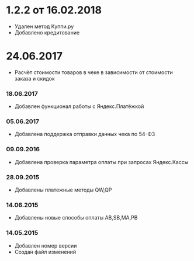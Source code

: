 # 1.2.2 от 16.02.2018
* Удален метод Куппи.ру
* Добавлено кредитование

# 24.06.2017
* Расчёт стоимости товаров в чеке в зависимости от стоимости заказа и скидок

### 18.06.2017
* Добавлен функционал работы с Яндекс.Платёжкой

### 05.06.2017
* Добавлена поддержка отправки данных чека по 54-ФЗ

### 09.09.2016
* Добавлена проверка параметра оплаты при запросах Яндекс.Кассы

### 28.09.2015
* Добавлены платежные методы QW,QP

### 14.06.2015
* Добавлены новые способы оплаты AB,SB,MA,PB

### 14.05.2015
* Добавлен номер версии
* Создан файл изменений
